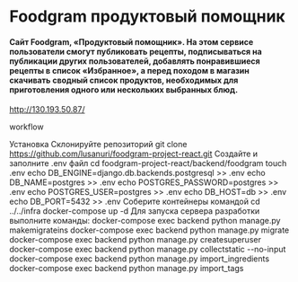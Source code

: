 # Foodgram продуктовый помощник
#### Сайт Foodgram, «Продуктовый помощник». На этом сервисе пользователи смогут публиковать рецепты, подписываться на публикации других пользователей, добавлять понравившиеся рецепты в список «Избранное», а перед походом в магазин скачивать сводный список продуктов, необходимых для приготовления одного или нескольких выбранных блюд.

http://130.193.50.87/

workflow

Установка
Склонируйте репозиторий
git clone https://github.com/lusanuri/foodgram-project-react.git
Создайте и заполните .env файл
cd foodgram-project-react/backend/foodgram
touch .env
echo DB_ENGINE=django.db.backends.postgresql >> .env
echo DB_NAME=postgres >> .env
echo POSTGRES_PASSWORD=postgres >> .env
echo POSTGRES_USER=postgres >> .env
echo DB_HOST=db >> .env
echo DB_PORT=5432 >> .env
Соберите контейнеры командой
cd ../../infra
docker-compose up -d
Для запуска сервера разработки выполните команды:
docker-compose exec backend python manage.py makemigrateins
docker-compose exec backend python manage.py migrate
docker-compose exec backend python manage.py createsuperuser
docker-compose exec backend python manage.py collectstatic --no-input
docker-compose exec backend python manage.py import_ingredients
docker-compose exec backend python manage.py import_tags
